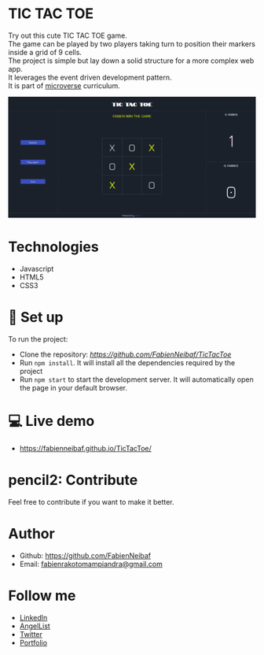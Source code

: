 # TIC TAC TOE

Try out this cute TIC TAC TOE game.  
The game can be played by two players taking turn to position their markers inside a grid of 9 cells.  
The project is simple but lay down a solid structure for a more complex web app.  
It leverages the event driven development pattern.  
It is part of [microverse](https://www.microverse.org/) curriculum.

![TicTacToe](https://github.com/FabienNeibaf/Portfolio/blob/master/src/images/TicTacToe.png)

# Technologies
- Javascript
- HTML5
- CSS3

# :electric_plug: Set up

To run the project:

- Clone the repository: _https://github.com/FabienNeibaf/TicTacToe_
- Run `npm install`. It will install all the dependencies required by the project
- Run `npm start` to start the development server. It will automatically open the page in your default browser.

# :computer: Live demo

- https://fabienneibaf.github.io/TicTacToe/

# pencil2: Contribute

Feel free to contribute if you want to make it better.

# Author
- Github: https://github.com/FabienNeibaf
- Email: fabienrakotomampiandra@gmail.com

# Follow me
- [LinkedIn](https://www.linkedin.com/in/fabien-rakotomampiandra-96567b17b/)
- [AngelList](https://angel.co/fabien-rakotomampiandra)
- [Twitter](https://twitter.com/Neibaflintone)
- [Portfolio](https://fabienneibaf.github.io/Portfolio/)
